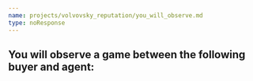 ```yaml
---
name: projects/volvovsky_reputation/you_will_observe.md
type: noResponse
---
```


## You will observe a game between the following buyer and agent:
